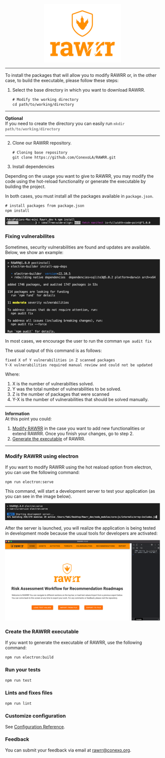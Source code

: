 <p align="center">
<img src="/public/images/logo_rawrr_v_yellow.png" alt="drawing" width="250"/>
<p>

---

To install the packages that will allow you to modify RAWRR or, in the other case, to build the executable, please follow these steps:

1. Select the base directory in which you want to download RAWRR.

   ```Shell
   # Modify the working directory
   cd path/to/working/directory
   ```

---

**Optional**\
If you need to create the directory you can easily run <span style="color:grey">**`mkdir path/to/working/directory`**</span>

---

2. Clone our RAWRR repository.

   ```Shell
   # Cloning base repository
   git clone https://github.com/ConexoLA/RAWRR.git
   ```

3. Install dependencies

Depending on the usage you want to give to RAWRR, you may modify the code using the hot-reload functionality or generate the executable by building the project.

In both cases, you must install all the packages available in `package.json`.

```Shell
# install packages from package.json
npm install
```

![npm install image](/public/images/npm_install.png)

### Fixing vulnerabilites

Sometimes, security vulnerabilities are found and updates are available. Below, we show an example:

![npm install fix image](/public/images/npm_install_fix.png)

In most cases, we encourage the user to run the comman `npm audit fix`

The usual output of this command is as follows:

```Shell
fixed X of Y vulnerabilities in Z scanned packages
Y-X vulnerabilities required manual review and could not be updated
```

Where:

1. X is the number of vulnerabilties solved.
2. Y was the total number of vulnerabilities to be solved.
3. Z is the number of packages that were scanned
4. Y-X is the number of vulnerabilities that should be solved manually.

---

**Information**\
At this point you could:

1. [Modify RAWRR](#modify-rawrr-using-electron) in the case you want to add new functionalities or extend RAWRR. Once you finish your changes, go to step 2.
2. [Generate the executable](#create-the-rawrr-executable) of RAWRR.

---

### Modify RAWRR using electron

If you want to modify RAWRR using the hot reaload option from electron, you can use the following command:

```Shell
npm run electron:serve
```

This command, will start a development server to test your application (as you can see in the image below).

![Serve image](/public/images/serve.png)

After the server is launched, you will realize the application is being tested in development mode because the usual tools for developers are activated:

![Dev mode image](/public/images/dev_mode.png)

### Create the RAWRR executable

If you want to generate the executable of RAWRR, use the following command:

```Shell
npm run electron:build
```

### Run your tests

```
npm run test
```

### Lints and fixes files

```
npm run lint
```

### Customize configuration

See [Configuration Reference](https://cli.vuejs.org/config/).

### Feedback

You can submit your feedback via email at rawrr@conexo.org.
